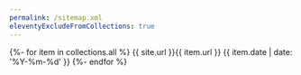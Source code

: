 ```yaml
---
permalink: /sitemap.xml
eleventyExcludeFromCollections: true
---
```

<?xml version="1.0" encoding="UTF-8"?>
<urlset xmlns="http://www.sitemaps.org/schemas/sitemap/0.9">
{%- for item in collections.all %}
  <url>
    <loc>{{ site.url }}{{ item.url }}</loc>
    <lastmod>{{ item.date | date: '%Y-%m-%d' }}</lastmod>
  </url>
{%- endfor %}
</urlset>
